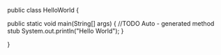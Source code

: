 public class HelloWorld {

public static void main(String[] args) {
//TODO Auto - generated method stub
System.out.println("Hello World");
}

}
